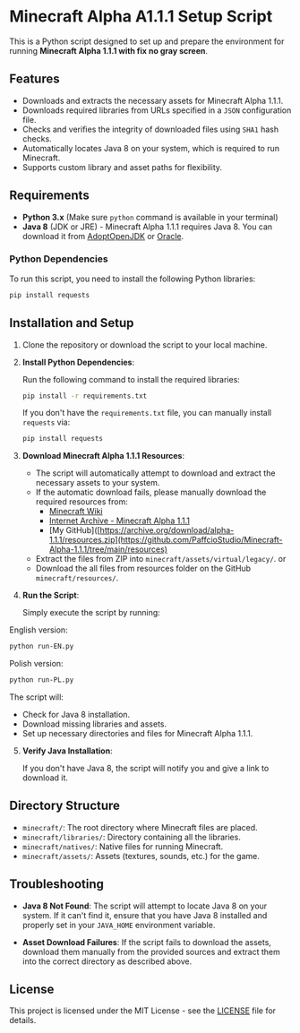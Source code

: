 
# Minecraft Alpha A1.1.1 Setup Script

This is a Python script designed to set up and prepare the environment for running **Minecraft Alpha 1.1.1 with fix no gray screen**.

## Features

- Downloads and extracts the necessary assets for Minecraft Alpha 1.1.1.
- Downloads required libraries from URLs specified in a `JSON` configuration file.
- Checks and verifies the integrity of downloaded files using `SHA1` hash checks.
- Automatically locates Java 8 on your system, which is required to run Minecraft.
- Supports custom library and asset paths for flexibility.

## Requirements

- **Python 3.x** (Make sure `python` command is available in your terminal)
- **Java 8** (JDK or JRE) - Minecraft Alpha 1.1.1 requires Java 8. You can download it from [AdoptOpenJDK](https://adoptopenjdk.net) or [Oracle](https://www.oracle.com/java/).

### Python Dependencies
To run this script, you need to install the following Python libraries:

```bash
pip install requests
```

## Installation and Setup

1. Clone the repository or download the script to your local machine.
   
2. **Install Python Dependencies**:

   Run the following command to install the required libraries:
   
   ```bash
   pip install -r requirements.txt
   ```

   If you don't have the `requirements.txt` file, you can manually install `requests` via:
   
   ```bash
   pip install requests
   ```

3. **Download Minecraft Alpha 1.1.1 Resources**:

   - The script will automatically attempt to download and extract the necessary assets to your system.
   - If the automatic download fails, please manually download the required resources from:
     - [Minecraft Wiki](https://minecraft.wiki/w/Resources)
     - [Internet Archive - Minecraft Alpha 1.1.1](https://archive.org/download/alpha-1.1.1/resources.zip)
     - [My GitHub]([https://archive.org/download/alpha-1.1.1/resources.zip](https://github.com/PaffcioStudio/Minecraft-Alpha-1.1.1/tree/main/resources)
   - Extract the files from ZIP into `minecraft/assets/virtual/legacy/`.
     or
   - Download the all files from resources folder on the GitHub `minecraft/resources/`.

4. **Run the Script**:

   Simply execute the script by running:
   
English version:
   ```bash
   python run-EN.py
   ```

Polish version:
   ```bash
   python run-PL.py
   ```

   The script will:
   - Check for Java 8 installation.
   - Download missing libraries and assets.
   - Set up necessary directories and files for Minecraft Alpha 1.1.1.

5. **Verify Java Installation**:
   
   If you don't have Java 8, the script will notify you and give a link to download it.

## Directory Structure

- `minecraft/`: The root directory where Minecraft files are placed.
- `minecraft/libraries/`: Directory containing all the libraries.
- `minecraft/natives/`: Native files for running Minecraft.
- `minecraft/assets/`: Assets (textures, sounds, etc.) for the game.

## Troubleshooting

- **Java 8 Not Found**: The script will attempt to locate Java 8 on your system. If it can't find it, ensure that you have Java 8 installed and properly set in your `JAVA_HOME` environment variable.
  
- **Asset Download Failures**: If the script fails to download the assets, download them manually from the provided sources and extract them into the correct directory as described above.

## License

This project is licensed under the MIT License - see the [LICENSE](LICENSE) file for details.
